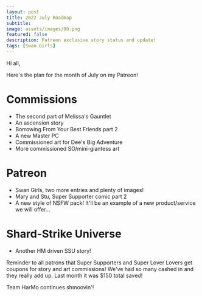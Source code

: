 ```yaml
---
layout: post
title: 2022 July Roadmap
subtitle:
image: assets/images/00.png
featured: false
description: Patreon exclusive story status and update!
tags: [Swan Girls]
---
```


Hi all,

Here's the plan for the month of July on my Patreon!

# Commissions
     
- The second part of Melissa's Gauntlet
- An ascension story
- Borrowing From Your Best Friends part 2
- A new Master PC
- Commissioned art for Dee's Big Adventure
- More commissioned SO/mini-giantess art

# Patreon
     
- Swan Girls, two more entries and plenty of images!
- Mary and Stu, Super Supporter comic part 2
- A new style of NSFW pack! It'll be an example of a new product/service we will offer...

# Shard-Strike Universe

- Another HM driven SSU story!

Reminder to all patrons that Super Supporters and Super Lover Lovers get coupons for story and art commissions! We've had so many cashed in and they really add up. Last month it was $150 total saved!

Team HarMo continues shmoovin'!
